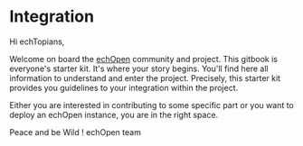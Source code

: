 # Integration

Hi echTopians, 

Welcome on board the [echOpen](www.echopen.org) community and project. This gitbook is everyone's starter kit. It's where your story begins. You'll find here all information to understand and enter the project. Precisely, this starter kit provides you guidelines to your integration within the project. 

Either you are interested in contributing to some specific part or you want to deploy an echOpen instance, you are in the right space. 

Peace and be Wild !
echOpen team

